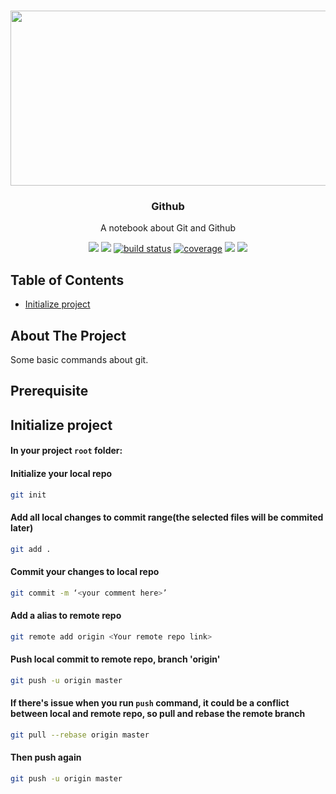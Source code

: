 <!-- PROJECT LOGO -->
<br />
<p align="center">
  <a href="https://github.com/Grindewald1900/Notebook">
    <img src="https://res.cloudinary.com/practicaldev/image/fetch/s--3GWZPuoM--/c_imagga_scale,f_auto,fl_progressive,h_420,q_auto,w_1000/https://thepracticaldev.s3.amazonaws.com/i/fk0849hvg2rt13bpqhjy.jpg" width="720" height="280">
  </a>

  <h3 align="center">Github</h3>

  <p align="center">
    A notebook about Git and Github
    <br />
  </p>
</p>

<p align="center">
    <a href="https://github.com/Grindewald1900/Notebook/graphs/contributors" alt="Contributors">
        <img src="https://img.shields.io/github/contributors/Grindewald1900/Notebook" /></a>
    <a href="https://github.com/Grindewald1900/Notebook/pulse" alt="Activity">
        <img src="https://img.shields.io/github/commit-activity/m/Grindewald1900/Notebook" /></a>
    <a href="https://circleci.com/gh/Grindewald1900/Notebook/tree/master">
        <img src="https://img.shields.io/circleci/project/github/Grindewald1900/Notebook/master" alt="build status"></a>
    <a href="https://coveralls.io/github/Grindewald1900/Notebook">
        <img src="https://img.shields.io/coveralls/github/Grindewald1900/Notebook"
            alt="coverage"></a>
    <a href="https://github.com/Grindewald1900/Notebook/blob/master/LICENSE.txt">
        <img src="https://img.shields.io/badge/license-MIT-green"
            /></a>
    <a href="https://www.linkedin.com/in/yee-ren-8b63a21a2/">
        <img src="https://img.shields.io/badge/-LinkedIn-black.svg?style=flat-square&logo=linkedin&colorB=555"
            /></a>
</p>



<!-- TABLE OF CONTENTS -->
## Table of Contents
*   [Initialize project](#Initialize)





<!-- ABOUT THE PROJECT -->
<a name=""></a>
## About The Project
Some basic commands about git.

## Prerequisite

<!-- GETTING STARTED -->
<a name="Initialize"></a>
## Initialize project
#### In your project `root` folder:  

#### Initialize your local repo
```Bash
git init
```
#### Add all local changes to commit range(the selected files will be commited later)
```Bash
git add .
```
#### Commit your changes to local repo
```Bash
git commit -m ‘<your comment here>’
```
#### Add a alias to remote repo
```Bash
git remote add origin <Your remote repo link>
```

#### Push local commit to remote repo, branch 'origin'
```Bash
git push -u origin master
```

#### If there's issue when you run `push` command, it could be a conflict between local and remote repo, so pull and rebase the remote branch
```Bash
git pull --rebase origin master
```

#### Then push again
```Bash
git push -u origin master
```

